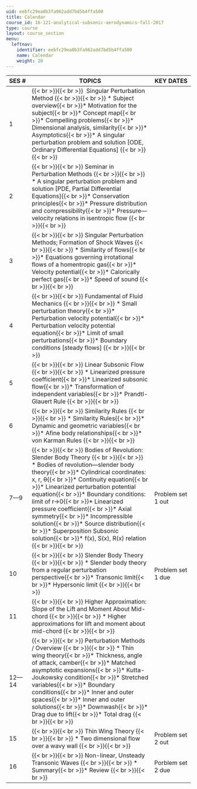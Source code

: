 ```yaml
---
uid: eebfc29ea0b3fa962add7bd5b4ffa500
title: Calendar
course_id: 16-121-analytical-subsonic-aerodynamics-fall-2017
type: course
layout: course_section
menu:
  leftnav:
    identifier: eebfc29ea0b3fa962add7bd5b4ffa500
    name: Calendar
    weight: 20
---
```


| SES # | TOPICS | KEY DATES |
| --- | --- | --- |
| 1 |  {{< br >}}{{< br >}}  Singular Perturbation Method {{< br >}}{{< br >}} *   Subject overview{{< br >}}*   Motivation for the subject{{< br >}}*   Concept map{{< br >}}*   Compelling problems{{< br >}}*   Dimensional analysis, similarity{{< br >}}*   Asymptotics{{< br >}}*   A singular perturbation problem and solution \[ODE, Ordinary Differential Equations\] {{< br >}}{{< br >}}  | &nbsp; |
| 2 |  {{< br >}}{{< br >}} Seminar in Perturbation Methods {{< br >}}{{< br >}} *   A singular perturbation problem and solution \[PDE, Partial Differential Equations\]{{< br >}}*   Conservation principles{{< br >}}*   Pressure distribution and compressibility{{< br >}}*   Pressure—velocity relations in isentropic flow {{< br >}}{{< br >}}  | &nbsp; |
| 3 |  {{< br >}}{{< br >}} Singular Perturbation Methods; Formation of Shock Waves {{< br >}}{{< br >}} *   Similarity of flows{{< br >}}*   Equations governing irrotational flows of a homentropic gas{{< br >}}*   Velocity potential{{< br >}}*   Calorically perfect gas{{< br >}}*   Speed of sound {{< br >}}{{< br >}}  | &nbsp; |
| 4 |  {{< br >}}{{< br >}} Fundamental of Fluid Mechanics {{< br >}}{{< br >}} *   Small perturbation theory{{< br >}}*   Perturbation velocity potential{{< br >}}*   Perturbation velocity potential equation{{< br >}}*   Limit of small perturbations{{< br >}}*   Boundary conditions \[steady flows\] {{< br >}}{{< br >}}  | &nbsp; |
| 5 |  {{< br >}}{{< br >}} Linear Subsonic Flow {{< br >}}{{< br >}} *   Linearized pressure coefficient{{< br >}}*   Linearized subsonic flow{{< br >}}*   Transformation of independent variables{{< br >}}*   Prandtl-Glauert Rule {{< br >}}{{< br >}}  | &nbsp; |
| 6 |  {{< br >}}{{< br >}} Similarity Rules {{< br >}}{{< br >}} *   Similarity Rules{{< br >}}*   Dynamic and geometric variables{{< br >}}*   Afine body relationships{{< br >}}*   von Karman Rules {{< br >}}{{< br >}}  | &nbsp; |
| 7—9 |  {{< br >}}{{< br >}} Bodies of Revolution: Slender Body Theory {{< br >}}{{< br >}} *   Bodies of revolution—slender body theory{{< br >}}*   Cylindrical coordinates: x, r, θ{{< br >}}*   Continuity equation{{< br >}}*   Linearized perturbation potential equation{{< br >}}*   Boundary conditions: limit of r->0{{< br >}}*   Linearized pressure coefficient{{< br >}}*   Axial symmetry{{< br >}}*   Incompressible solution{{< br >}}*   Source distribution{{< br >}}*   Superposition Subsonic solution{{< br >}}*   f(x), S(x), R(x) relation {{< br >}}{{< br >}}  | Problem set 1 out |
| 10 |  {{< br >}}{{< br >}} Slender Body Theory {{< br >}}{{< br >}} *   Slender body theory from a regular perturbation perspective{{< br >}}*   Transonic limit{{< br >}}*   Hypersonic limit {{< br >}}{{< br >}}  | Problem set 1 due |
| 11 |  {{< br >}}{{< br >}} Higher Approximation: Slope of the Lift and Moment About Mid-chord {{< br >}}{{< br >}} *   Higher approximations for lift and moment about mid-chord {{< br >}}{{< br >}}  | &nbsp; |
| 12—14 |  {{< br >}}{{< br >}} Perturbation Methods / Overview {{< br >}}{{< br >}} *   Thin wing theory{{< br >}}*   Thickness, angle of attack, camber{{< br >}}*   Matched asymptotic expansions{{< br >}}*   Kutta-Joukowsky condition{{< br >}}*   Stretched variables{{< br >}}*   Boundary conditions{{< br >}}*   Inner and outer spaces{{< br >}}*   Inner and outer solutions{{< br >}}*   Downwash{{< br >}}*   Drag due to lift{{< br >}}*   Total drag {{< br >}}{{< br >}}  | &nbsp; |
| 15 |  {{< br >}}{{< br >}} Thin Wing Theory {{< br >}}{{< br >}} *   Two dimensional flow over a wavy wall {{< br >}}{{< br >}}  | Problem set 2 out |
| 16 |  {{< br >}}{{< br >}} Non-linear, Unsteady Transonic Waves {{< br >}}{{< br >}} *   Summary{{< br >}}*   Review {{< br >}}{{< br >}}  | Porblem set 2 due